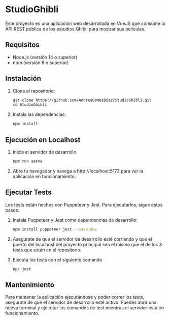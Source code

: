 # StudioGhibli

Este proyecto es una aplicación web desarrollada en VueJS que consume la API REST pública de los estudios Ghibli para mostrar sus películas.

## Requisitos

- Node.js (versión 14 o superior)
- npm (versión 6 o superior)

## Instalación

1. Clona el repositorio:

   ```bash
   git clone https://github.com/AndresGomezDiaz/StudioGhibli.git
   cd StudioGhibli
2. Instala las dependencias:
    ```bash
    npm install

## Ejecución en Localhost
1. Inicia el servidor de desarrollo
    ```bash
    npm run serve

2. Abre tu navegador y navega a http://localhost:5173 para ver la aplicación en funcionamiento.

## Ejecutar Tests

Los tests están hechos con Puppeteer y Jest. Para ejecutarlos, sigue estos pasos:

1. Instala Puppeteer y Jest como dependencias de desarrollo:
    ```bash
    npm install puppeteer jest --save-dev

2. Asegúrate de que el servidor de desarrollo esté corriendo y que el puerto del localhost del proyecto principal sea el mismo que el de los 3 tests que están en el repositorio.

3. Ejecuta los tests con el siguiente comando
    ```bash
    npx jest

## Mantenimiento
Para mantener la aplicación ejecutándose y poder correr los tests, asegúrate de que el servidor de desarrollo esté activo. Puedes abrir una nueva terminal y ejecutar los comandos de test mientras el servidor está en funcionamiento.